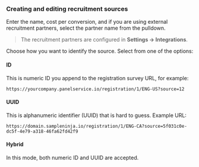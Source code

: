### Creating and editing recruitment sources

Enter the name, cost per conversion, and if you are using external recruitment partners, select the partner name from the pulldown.

> The recruitment partners are configured in **Settings -> Integrations**.

Choose how you want to identify the source. Select from one of the options:

#### ID 

This is numeric ID you append to the registration survey URL, for example:

```
https://yourcompany.panelservice.io/registration/1/ENG-US?source=12
```

#### UUID
This is alphanumeric identifier (UUID) that is hard to guess. Example URL:

```
https://domain.sampleninja.io/registration/1/ENG-CA?source=5f031c0e-dc5f-4e79-a318-46fa62fd42f9
```

#### Hybrid
In this mode, both numeric ID and UUID are accepted.
